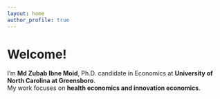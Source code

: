 ```yaml
---
layout: home
author_profile: true
---
```


# Welcome!

I’m **Md Zubab Ibne Moid**, Ph.D. candidate in Economics at **University of North Carolina at Greensboro**.  
My work focuses on **health economics and innovation economics**.
